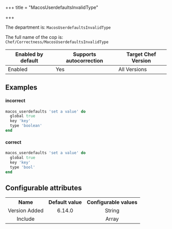 +++
title = "MacosUserdefaultsInvalidType"

+++

<!-- This content is automatically generated. See https://github.com/chef/chef-web-docs/blob/main/generated/README.md -->

The department is: `MacosUserdefaultsInvalidType`

The full name of the cop is: `Chef/Correctness/MacosUserdefaultsInvalidType`

| Enabled by default | Supports autocorrection | Target Chef Version |
| --- | --- | --- |
| Enabled | Yes | All Versions |

## Examples


#### incorrect

```ruby
macos_userdefaults 'set a value' do
  global true
  key 'key'
  type 'boolean'
end
```

#### correct

```ruby
macos_userdefaults 'set a value' do
  global true
  key 'key'
  type 'bool'
end
```

## Configurable attributes

<table>
<tbody><tr>
<th>Name</th>
<th>Default value</th>
<th>Configurable values</th>
</tr>
<tr>
<td style="text-align:center">Version Added</td>
<td style="text-align:center">6.14.0</td>
<td style="text-align:center">String</td>
</tr>
<tr><td style="text-align:center">Include</td>
<td style="text-align:center"><ul>
</ul>
</td>
<td style="text-align:center">Array</td>
</tr></tbody></table>
